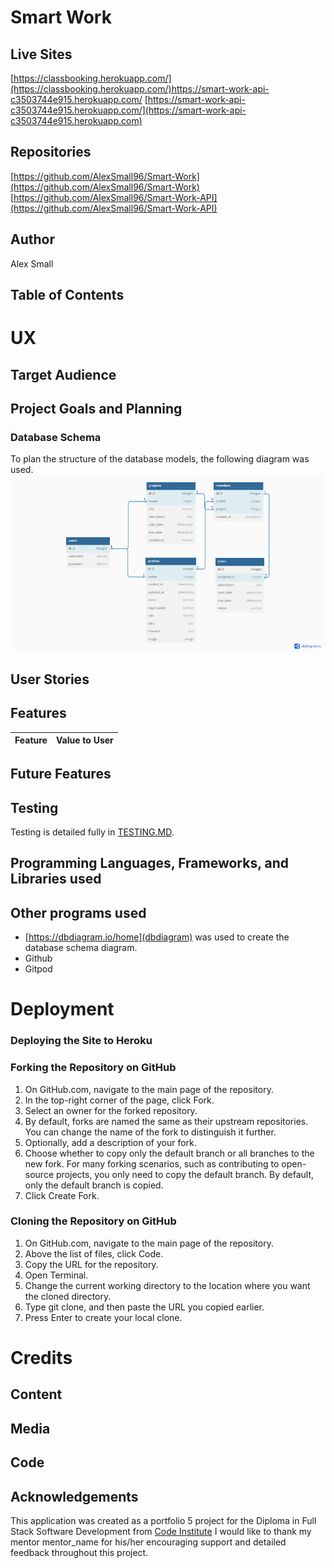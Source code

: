 # Smart Work

## Live Sites
[https://classbooking.herokuapp.com/](https://classbooking.herokuapp.com/)https://smart-work-api-c3503744e915.herokuapp.com/
[https://smart-work-api-c3503744e915.herokuapp.com/](https://smart-work-api-c3503744e915.herokuapp.com)


## Repositories 
[https://github.com/AlexSmall96/Smart-Work](https://github.com/AlexSmall96/Smart-Work)
[https://github.com/AlexSmall96/Smart-Work-API](https://github.com/AlexSmall96/Smart-Work-API)

## Author 
Alex Small
## Table of Contents

# UX
## Target Audience

## Project Goals and Planning

### Database Schema
To plan the structure of the database models, the following diagram was used. 
![Database Schema](documentation/images/Smart-Work-db-schema.png)


## User Stories

## Features

| Feature | Value to User|
|------|------------------|

## Future Features

## Testing
Testing is detailed fully in [TESTING.MD](https://github.com/AlexSmall96/Smart-Work/blob/main/TESTING.MD).

## Programming Languages, Frameworks, and Libraries used

## Other programs used
- [https://dbdiagram.io/home](dbdiagram) was used to create the database schema diagram.
- Github
- Gitpod


# Deployment
### Deploying the Site to Heroku

### Forking the Repository on GitHub
1. On GitHub.com, navigate to the main page of the repository.
2. In the top-right corner of the page, click Fork.
3. Select an owner for the forked repository.
4. By default, forks are named the same as their upstream repositories. You can change the name of the fork to distinguish it further.
5. Optionally, add a description of your fork.
6. Choose whether to copy only the default branch or all branches to the new fork. For many forking scenarios, such as contributing to open-source projects, you only need to copy the default branch. By default, only the default branch is copied.
7. Click Create Fork.
### Cloning the Repository on GitHub
1. On GitHub.com, navigate to the main page of the repository.
2. Above the list of files, click Code.
3. Copy the URL for the repository.
4. Open Terminal.
5. Change the current working directory to the location where you want the cloned directory.
6. Type git clone, and then paste the URL you copied earlier.
7. Press Enter to create your local clone.

# Credits
## Content
 
## Media

## Code

## Acknowledgements 
This application was created as a portfolio 5 project for the Diploma in Full Stack Software Development from [Code Institute](https://codeinstitute.net/full-stack-software-development-diploma/?utm_term=code%20institute&utm_campaign=CI+-+UK+-+Search+-+Brand&utm_source=adwords&utm_medium=ppc&hsa_acc=8983321581&hsa_cam=1578649861&hsa_grp=62188641240&hsa_ad=635720257674&hsa_src=g&hsa_tgt=kwd-319867646331&hsa_kw=code%20institute&hsa_mt=e&hsa_net=adwords&hsa_ver=3&gclid=CjwKCAiA5Y6eBhAbEiwA_2ZWIUE0LRewvfAYnQS69Lujb5s2FrQjmX0Idzqj-Olbamn1DbS2D-R7gBoC-1AQAvD_BwE
)
I would like to thank my mentor mentor_name for his/her encouraging support and detailed feedback throughout this project.